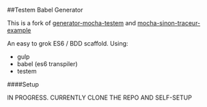 ##Testem Babel Generator

This is a fork of [generator-mocha-testem](https://github.com/callumlocke/generator-mocha-testem) and [mocha-sinon-traceur-example](https://github.com/uxebu/mocha-sinon-traceur-example)

An easy to grok ES6 / BDD scaffold. Using:

*   gulp
*   babel (es6 transpiler)
*   testem

####Setup

IN PROGRESS. 
CURRENTLY CLONE THE REPO AND SELF-SETUP
<!--
```
npm install -g generator-testem-babel
yo testem-babel
```
-->
